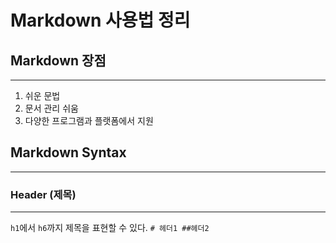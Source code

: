# Markdown 사용법 정리


## Markdown 장점
---
1. 쉬운 문법
2. 문서 관리 쉬움
3. 다양한 프로그램과 플랫폼에서 지원


## Markdown Syntax
---


### Header (제목)
---
<code>h1</code>에서 <code>h6</code>까지 제목을 표현할 수 있다.
<code># 헤더1
##헤더2
</code>